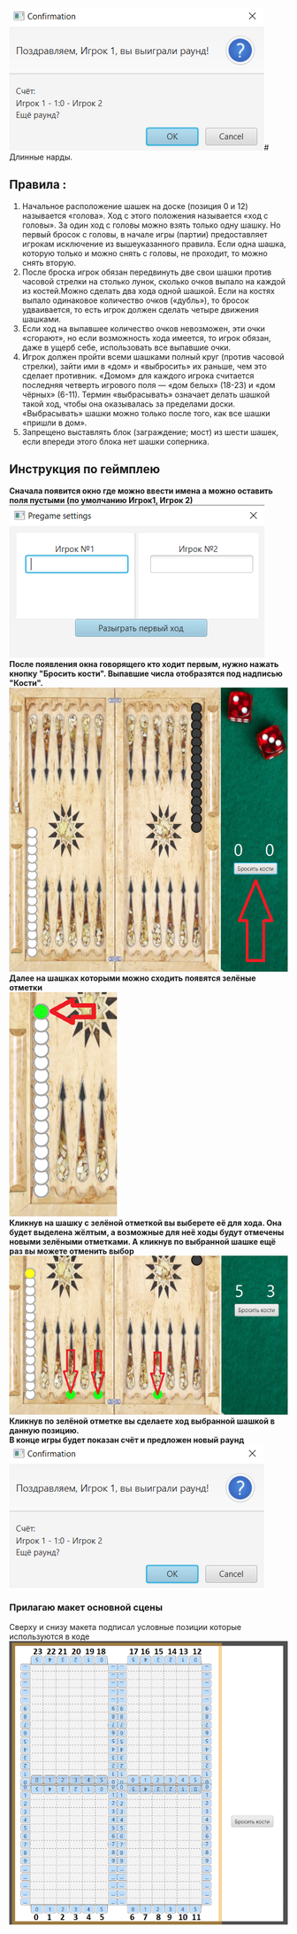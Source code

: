 ![img_1.png](img_1.png)# Длинные нарды.
## Правила :  
1) Начальное расположение шашек на доске (позиция 0 и 12) называется «голова». Ход с этого положения называется «ход с головы». За один ход с головы можно взять только одну шашку. Но первый бросок с головы, в начале игры (партии) предоставляет игрокам исключение из вышеуказанного правила. Если одна шашка, которую только и можно снять с головы, не проходит, то можно снять вторую.
2) После броска игрок обязан передвинуть две свои шашки против часовой стрелки на столько лунок, сколько очков выпало на каждой из костей.Можно сделать два хода одной шашкой. Если на костях выпало одинаковое количество очков («дубль»), то бросок удваивается, то есть игрок должен сделать четыре движения шашками.
3) Если ход на выпавшее количество очков невозможен, эти очки «сгорают», но если возможность хода имеется, то игрок обязан, даже в ущерб себе, использовать все выпавшие очки.
4) Игрок должен пройти всеми шашками полный круг (против часовой стрелки), зайти ими в «дом» и «выбросить» их раньше, чем это сделает противник. «Домом» для каждого игрока считается последняя четверть игрового поля — «дом белых» (18-23) и «дом чёрных» (6-11). Термин «выбрасывать» означает делать шашкой такой ход, чтобы она оказывалась за пределами доски. «Выбрасывать» шашки можно только после того, как все шашки «пришли в дом».
5) Запрещено выставлять блок (заграждение; мост) из шести шашек, если впереди этого блока нет шашки соперника.
## Инструкция по геймплею
**Сначала появится окно где можно ввести имена а можно оставить поля пустыми (по умолчанию Игрок1, Игрок 2)**  
![img_4.png](img_4.png)
**После появления окна говорящего кто ходит первым, нужно нажать кнопку "Бросить кости". Выпавшие числа отобразятся под надписью "Кости".**
![img1.png](img1.png)  
**Далее на шашках которыми можно сходить появятся зелёные отметки**  
![img2](img_2.png)  
**Кликнув на шашку с зелёной отметкой вы выберете её для хода. Она будет выделена жёлтым, а возможные для неё ходы будут отмечены новыми зелёными отметками. А кликнув по выбранной шашке ещё раз вы можете отменить выбор**  
![](img_3.png)  
**Кликнув по зелёной отметке вы сделаете ход выбранной шашкой в данную позицию.**  
**В конце игры будет показан счёт и предложен новый раунд**  
![](img_1.png)  
### Прилагаю макет основной сцены  
Сверху и снизу макета подписал условные позиции которые используются в коде
![img.png](img.png)
